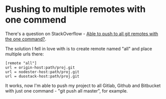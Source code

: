 # Pushing to multiple remotes with one commend

There's a question on StackOverflow - [Able to push to all git remotes with the one command?][ques].

The solution I fell in love with is to create remote named "all" and place multiple urls there:

    [remote "all"]
    url = origin-host:path/proj.git
    url = nodester-host:path/proj.git
    url = duostack-host:path/proj.git

It works, now I'm able to push my project to all Gitlab, Github and Bitbucket with just one command - "git push all master", for example.


[ques]: http://stackoverflow.com/questions/5785549/able-to-push-to-all-git-remotes-with-the-one-command

